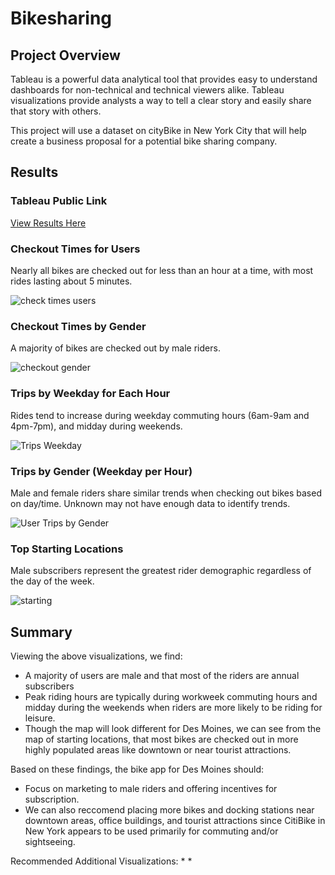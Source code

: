 # Bikesharing
## Project Overview
Tableau is a powerful data analytical tool that provides easy to understand dashboards for non-technical and technical viewers alike. Tableau visualizations provide analysts a way to tell a clear story and easily share that story with others. 

This project will use a dataset on cityBike in New York City that will help create a business proposal for a potential bike sharing company. 
## Results
### Tableau Public Link
[View Results Here](https://public.tableau.com/profile/angela.haverly4899#!/vizhome/NYC_Citibike_Challenge_16152575160430/Story1?publish=yes)
### Checkout Times for Users
Nearly all bikes are checked out for less than an hour at a time, with most rides lasting about 5 minutes.

![check times users](https://user-images.githubusercontent.com/73972332/110410653-14c95a80-803e-11eb-96c3-557f8197a8c4.png)
### Checkout Times by Gender
A majority of bikes are checked out by male riders.

![checkout gender](https://user-images.githubusercontent.com/73972332/110410748-3fb3ae80-803e-11eb-8911-1efd83fb6ad4.png)
### Trips by Weekday for Each Hour
Rides tend to increase during weekday commuting hours (6am-9am and 4pm-7pm), and midday during weekends.

![Trips Weekday](https://user-images.githubusercontent.com/73972332/110410886-7689c480-803e-11eb-996c-2376bb1d28ec.png)
### Trips by Gender (Weekday per Hour)
Male and female riders share similar trends when checking out bikes based on day/time. Unknown may not have enough data to identify trends.

![User Trips by Gender](https://user-images.githubusercontent.com/73972332/110411141-e435f080-803e-11eb-9cb0-741e1ccafefe.png)
### Top Starting Locations
Male subscribers represent the greatest rider demographic regardless of the day of the week.

![starting](https://user-images.githubusercontent.com/73972332/110411170-f1eb7600-803e-11eb-8ffd-95a23bcf7b74.png)

## Summary
Viewing the above visualizations, we find: 
* A majority of users are male and that most of the riders are annual subscribers
* Peak riding hours are typically during workweek commuting hours and midday during the weekends when riders are more likely to be riding for leisure. 
* Though the map will look different for Des Moines, we can see from the map of starting locations, that most bikes are checked out in more highly populated areas like downtown or near tourist attractions.

Based on these findings, the bike app for Des Moines should:
* Focus on marketing to male riders and offering incentives for subscription. 
* We can also reccomend placing more bikes and docking stations near downtown areas, office buildings, and tourist attractions since CitiBike in New York appears to be used primarily for commuting and/or sightseeing.

Recommended Additional Visualizations: 
*
* 
